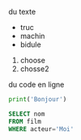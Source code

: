 du texte 


- truc
- machin
- bidule

1. choose
2. chosse2

du code en ligne

```python
print('Bonjour')
```

```sql
SELECT nom
FROM film
WHERE acteur='Moi'
```